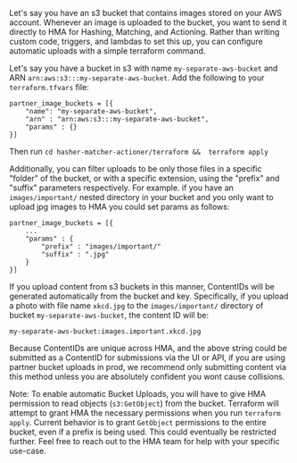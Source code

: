 Let's say you have an s3 bucket that contains images stored on your AWS account. Whenever an image is uploaded to the bucket, you want to send it directly to HMA for Hashing, Matching, and Actioning. Rather than writing custom code, triggers, and lambdas to set this up, you can configure automatic uploads with a simple terraform command. 

Let's say you have a bucket in s3 with name `my-separate-aws-bucket` and ARN `arn:aws:s3:::my-separate-aws-bucket`. Add the following to your `terraform.tfvars` file: 

```
partner_image_buckets = [{
    "name": "my-separate-aws-bucket", 
    "arn" : "arn:aws:s3:::my-separate-aws-bucket",
    "params" : {}
}]
```

Then run `cd hasher-matcher-actioner/terraform &&  terraform apply`

Additionally, you can filter uploads to be only those files in a specific "folder" of the bucket, or with a specific extension, using the 
"prefix" and "suffix" parameters respectively. For example. if you have an `images/important/` nested directory in your bucket and you only want to upload jpg images to HMA you could set params as follows:

```
partner_image_buckets = [{
    ...
    "params" : {
        "prefix" : "images/important/"
        "suffix" : ".jpg"
    }
}]
```

If you upload content from s3 buckets in this manner, ContentIDs will be generated automatically from the bucket and key. Specifically, if you upload a photo with file name `xkcd.jpg` to the `images/important/` directory of bucket `my-separate-aws-bucket`, the content ID will be:

`my-separate-aws-bucket:images.important.xkcd.jpg`

Because ContentIDs are unique across HMA, and the above string could be submitted as a ContentID for submissions via the UI or API, if you are using partner bucket uploads in prod, we recommend only submitting content via this method unless you are absolutely confident you wont cause collisions.


Note: To enable automatic Bucket Uploads, you will have to give HMA permission to read objects (`s3:GetObject`) from the bucket. Terraform will attempt to grant HMA the necessary permissions when you run `terraform apply`. Current behavior is to grant `GetObject` permissions to the entire bucket, even if a prefix is being used. This could eventually be restricted further. Feel free to reach out to the HMA team for help with your specific use-case.